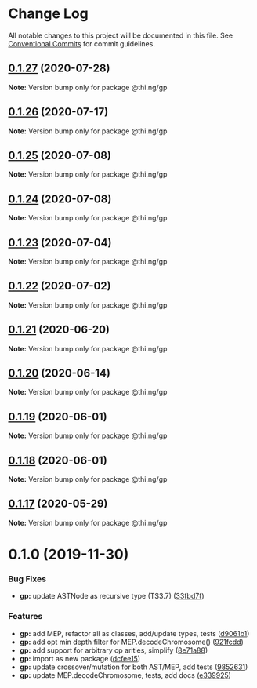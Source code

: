 # Change Log

All notable changes to this project will be documented in this file.
See [Conventional Commits](https://conventionalcommits.org) for commit guidelines.

## [0.1.27](https://github.com/thi-ng/umbrella/compare/@thi.ng/gp@0.1.26...@thi.ng/gp@0.1.27) (2020-07-28)

**Note:** Version bump only for package @thi.ng/gp





## [0.1.26](https://github.com/thi-ng/umbrella/compare/@thi.ng/gp@0.1.25...@thi.ng/gp@0.1.26) (2020-07-17)

**Note:** Version bump only for package @thi.ng/gp





## [0.1.25](https://github.com/thi-ng/umbrella/compare/@thi.ng/gp@0.1.24...@thi.ng/gp@0.1.25) (2020-07-08)

**Note:** Version bump only for package @thi.ng/gp





## [0.1.24](https://github.com/thi-ng/umbrella/compare/@thi.ng/gp@0.1.23...@thi.ng/gp@0.1.24) (2020-07-08)

**Note:** Version bump only for package @thi.ng/gp





## [0.1.23](https://github.com/thi-ng/umbrella/compare/@thi.ng/gp@0.1.22...@thi.ng/gp@0.1.23) (2020-07-04)

**Note:** Version bump only for package @thi.ng/gp





## [0.1.22](https://github.com/thi-ng/umbrella/compare/@thi.ng/gp@0.1.21...@thi.ng/gp@0.1.22) (2020-07-02)

**Note:** Version bump only for package @thi.ng/gp





## [0.1.21](https://github.com/thi-ng/umbrella/compare/@thi.ng/gp@0.1.20...@thi.ng/gp@0.1.21) (2020-06-20)

**Note:** Version bump only for package @thi.ng/gp





## [0.1.20](https://github.com/thi-ng/umbrella/compare/@thi.ng/gp@0.1.19...@thi.ng/gp@0.1.20) (2020-06-14)

**Note:** Version bump only for package @thi.ng/gp





## [0.1.19](https://github.com/thi-ng/umbrella/compare/@thi.ng/gp@0.1.18...@thi.ng/gp@0.1.19) (2020-06-01)

**Note:** Version bump only for package @thi.ng/gp





## [0.1.18](https://github.com/thi-ng/umbrella/compare/@thi.ng/gp@0.1.17...@thi.ng/gp@0.1.18) (2020-06-01)

**Note:** Version bump only for package @thi.ng/gp





## [0.1.17](https://github.com/thi-ng/umbrella/compare/@thi.ng/gp@0.1.16...@thi.ng/gp@0.1.17) (2020-05-29)

**Note:** Version bump only for package @thi.ng/gp





# 0.1.0 (2019-11-30)

### Bug Fixes

* **gp:** update ASTNode as recursive type (TS3.7) ([33fbd7f](https://github.com/thi-ng/umbrella/commit/33fbd7f152df370270690e5b1381a86f647f9b6b))

### Features

* **gp:** add MEP, refactor all as classes, add/update types, tests ([d9061b1](https://github.com/thi-ng/umbrella/commit/d9061b17a6aa89f690a0c97c12825c077f45e38b))
* **gp:** add opt min depth filter for MEP.decodeChromosome() ([921fcdd](https://github.com/thi-ng/umbrella/commit/921fcdd4e1c1919e4539c033df591782b63cff0a))
* **gp:** add support for arbitrary op arities, simplify ([8e71a88](https://github.com/thi-ng/umbrella/commit/8e71a88fb7b1ca36e7b89b5f2923a198c974c575))
* **gp:** import as new package ([dcfee15](https://github.com/thi-ng/umbrella/commit/dcfee156c8b196c6c4a4f2b5f0f7986e19bacee8))
* **gp:** update crossover/mutation for both AST/MEP, add tests ([9852631](https://github.com/thi-ng/umbrella/commit/9852631e227d9704c41f9dbe8a6b2cce10bd8fa9))
* **gp:** update MEP.decodeChromosome, tests, add docs ([e339925](https://github.com/thi-ng/umbrella/commit/e339925bc1fcbf2f7787e6453d2e29922adb3836))
